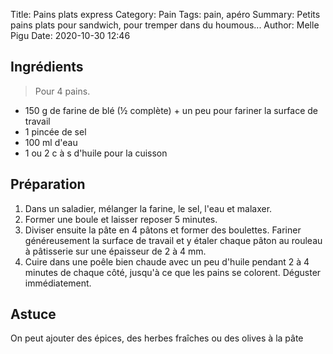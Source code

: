 Title: Pains plats express
Category: Pain
Tags: pain, apéro
Summary: Petits pains plats pour sandwich, pour tremper dans du houmous...
Author: Melle Pigu
Date:  2020-10-30 12:46

## Ingrédients
> Pour 4 pains.

- 150 g de farine de blé (½ complète) + un peu pour fariner la surface de travail
- 1 pincée de sel
- 100 ml d'eau
- 1 ou 2 c à s d'huile pour la cuisson

## Préparation
1. Dans un saladier, mélanger la farine, le sel, l'eau et malaxer.
2. Former une boule et laisser reposer 5 minutes.
3. Diviser ensuite la pâte en 4 pâtons et former des boulettes. Fariner généreusement la surface  de  travail et y étaler chaque pâton au rouleau à pâtisserie sur une épaisseur de 2 à 4 mm.
4. Cuire dans une poêle bien chaude avec un peu d'huile pendant 2 à 4 minutes de chaque côté, jusqu'à ce que les pains se colorent.
Déguster immédiatement.

## Astuce
On peut ajouter des épices, des herbes fraîches ou des olives à la pâte